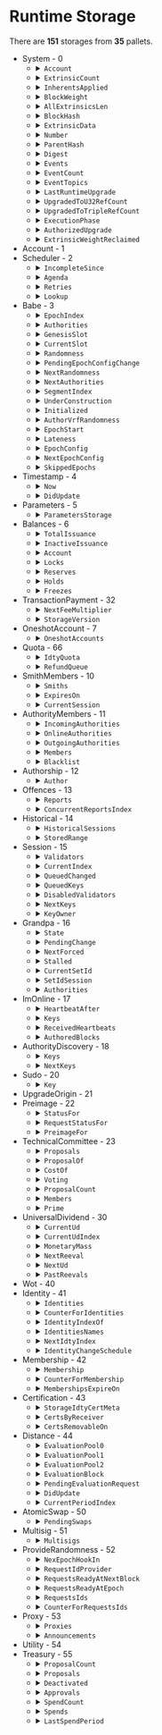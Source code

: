 # Runtime Storage

There are **151** storages from **35** pallets.

<ul>

<li>System - 0
<ul>

<li>
<details>
<summary>
<code>Account</code>
</summary>
 The full account information for a particular account ID.

```rust
key: sp_core::crypto::AccountId32
value: frame_system::AccountInfo<U32, pallet_duniter_account::types::AccountData<U64, U32>>
```

</details>
</li>

<li>
<details>
<summary>
<code>ExtrinsicCount</code>
</summary>
 Total extrinsics count for the current block.

```rust
value: Option<U32>
```

</details>
</li>

<li>
<details>
<summary>
<code>InherentsApplied</code>
</summary>
 Whether all inherents have been applied.

```rust
value: Bool
```

</details>
</li>

<li>
<details>
<summary>
<code>BlockWeight</code>
</summary>
 The current weight for the block.

```rust
value: frame_support::dispatch::PerDispatchClass<sp_weights::weight_v2::Weight>
```

</details>
</li>

<li>
<details>
<summary>
<code>AllExtrinsicsLen</code>
</summary>
 Total length (in bytes) for all extrinsics put together, for the current block.

```rust
value: Option<U32>
```

</details>
</li>

<li>
<details>
<summary>
<code>BlockHash</code>
</summary>
 Map of block numbers to block hashes.

```rust
key: U32
value: primitive_types::H256
```

</details>
</li>

<li>
<details>
<summary>
<code>ExtrinsicData</code>
</summary>
 Extrinsics data for the current block (maps an extrinsic's index to its data).

```rust
key: U32
value: Vec<U8>
```

</details>
</li>

<li>
<details>
<summary>
<code>Number</code>
</summary>
 The current block number being processed. Set by `execute_block`.

```rust
value: U32
```

</details>
</li>

<li>
<details>
<summary>
<code>ParentHash</code>
</summary>
 Hash of the previous block.

```rust
value: primitive_types::H256
```

</details>
</li>

<li>
<details>
<summary>
<code>Digest</code>
</summary>
 Digest of the current block, also part of the block header.

```rust
value: sp_runtime::generic::digest::Digest
```

</details>
</li>

<li>
<details>
<summary>
<code>Events</code>
</summary>
 Events deposited for the current block.

 NOTE: The item is unbound and should therefore never be read on chain.
 It could otherwise inflate the PoV size of a block.

 Events have a large in-memory size. Box the events to not go out-of-memory
 just in case someone still reads them from within the runtime.

```rust
value: Vec<frame_system::EventRecord<gdev_runtime::RuntimeEvent, primitive_types::H256>>
```

</details>
</li>

<li>
<details>
<summary>
<code>EventCount</code>
</summary>
 The number of events in the `Events<T>` list.

```rust
value: U32
```

</details>
</li>

<li>
<details>
<summary>
<code>EventTopics</code>
</summary>
 Mapping between a topic (represented by T::Hash) and a vector of indexes
 of events in the `<Events<T>>` list.

 All topic vectors have deterministic storage locations depending on the topic. This
 allows light-clients to leverage the changes trie storage tracking mechanism and
 in case of changes fetch the list of events of interest.

 The value has the type `(BlockNumberFor<T>, EventIndex)` because if we used only just
 the `EventIndex` then in case if the topic has the same contents on the next block
 no notification will be triggered thus the event might be lost.

```rust
key: primitive_types::H256
value: Vec<(U32, U32)>
```

</details>
</li>

<li>
<details>
<summary>
<code>LastRuntimeUpgrade</code>
</summary>
 Stores the `spec_version` and `spec_name` of when the last runtime upgrade happened.

```rust
value: Option<frame_system::LastRuntimeUpgradeInfo>
```

</details>
</li>

<li>
<details>
<summary>
<code>UpgradedToU32RefCount</code>
</summary>
 True if we have upgraded so that `type RefCount` is `u32`. False (default) if not.

```rust
value: Bool
```

</details>
</li>

<li>
<details>
<summary>
<code>UpgradedToTripleRefCount</code>
</summary>
 True if we have upgraded so that AccountInfo contains three types of `RefCount`. False
 (default) if not.

```rust
value: Bool
```

</details>
</li>

<li>
<details>
<summary>
<code>ExecutionPhase</code>
</summary>
 The execution phase of the block.

```rust
value: Option<frame_system::Phase>
```

</details>
</li>

<li>
<details>
<summary>
<code>AuthorizedUpgrade</code>
</summary>
 `Some` if a code upgrade has been authorized.

```rust
value: Option<frame_system::CodeUpgradeAuthorization<>>
```

</details>
</li>

<li>
<details>
<summary>
<code>ExtrinsicWeightReclaimed</code>
</summary>
 The weight reclaimed for the extrinsic.

 This information is available until the end of the extrinsic execution.
 More precisely this information is removed in `note_applied_extrinsic`.

 Logic doing some post dispatch weight reduction must update this storage to avoid duplicate
 reduction.

```rust
value: sp_weights::weight_v2::Weight
```

</details>
</li>

</ul>
</li>

<li>Account - 1
<ul>

</ul>
</li>

<li>Scheduler - 2
<ul>

<li>
<details>
<summary>
<code>IncompleteSince</code>
</summary>
 Block number at which the agenda began incomplete execution.

```rust
value: Option<U32>
```

</details>
</li>

<li>
<details>
<summary>
<code>Agenda</code>
</summary>
 Items to be executed, indexed by the block number that they should be executed on.

```rust
key: U32
value: bounded_collections::bounded_vec::BoundedVec<Option<pallet_scheduler::Scheduled<[U8; 32], frame_support::traits::preimages::Bounded<gdev_runtime::RuntimeCall, sp_runtime::traits::BlakeTwo256>, U32, gdev_runtime::OriginCaller, sp_core::crypto::AccountId32>>, >
```

</details>
</li>

<li>
<details>
<summary>
<code>Retries</code>
</summary>
 Retry configurations for items to be executed, indexed by task address.

```rust
key: (U32, U32)
value: pallet_scheduler::RetryConfig<U32>
```

</details>
</li>

<li>
<details>
<summary>
<code>Lookup</code>
</summary>
 Lookup from a name to the block number and index of the task.

 For v3 -> v4 the previously unbounded identities are Blake2-256 hashed to form the v4
 identities.

```rust
key: [U8; 32]
value: (U32, U32)
```

</details>
</li>

</ul>
</li>

<li>Babe - 3
<ul>

<li>
<details>
<summary>
<code>EpochIndex</code>
</summary>
 Current epoch index.

```rust
value: U64
```

</details>
</li>

<li>
<details>
<summary>
<code>Authorities</code>
</summary>
 Current epoch authorities.

```rust
value: bounded_collections::weak_bounded_vec::WeakBoundedVec<(sp_consensus_babe::app::Public, U64), >
```

</details>
</li>

<li>
<details>
<summary>
<code>GenesisSlot</code>
</summary>
 The slot at which the first epoch actually started. This is 0
 until the first block of the chain.

```rust
value: sp_consensus_slots::Slot
```

</details>
</li>

<li>
<details>
<summary>
<code>CurrentSlot</code>
</summary>
 Current slot number.

```rust
value: sp_consensus_slots::Slot
```

</details>
</li>

<li>
<details>
<summary>
<code>Randomness</code>
</summary>
 The epoch randomness for the *current* epoch.

 # Security

 This MUST NOT be used for gambling, as it can be influenced by a
 malicious validator in the short term. It MAY be used in many
 cryptographic protocols, however, so long as one remembers that this
 (like everything else on-chain) it is public. For example, it can be
 used where a number is needed that cannot have been chosen by an
 adversary, for purposes such as public-coin zero-knowledge proofs.

```rust
value: [U8; 32]
```

</details>
</li>

<li>
<details>
<summary>
<code>PendingEpochConfigChange</code>
</summary>
 Pending epoch configuration change that will be applied when the next epoch is enacted.

```rust
value: Option<sp_consensus_babe::digests::NextConfigDescriptor>
```

</details>
</li>

<li>
<details>
<summary>
<code>NextRandomness</code>
</summary>
 Next epoch randomness.

```rust
value: [U8; 32]
```

</details>
</li>

<li>
<details>
<summary>
<code>NextAuthorities</code>
</summary>
 Next epoch authorities.

```rust
value: bounded_collections::weak_bounded_vec::WeakBoundedVec<(sp_consensus_babe::app::Public, U64), >
```

</details>
</li>

<li>
<details>
<summary>
<code>SegmentIndex</code>
</summary>
 Randomness under construction.

 We make a trade-off between storage accesses and list length.
 We store the under-construction randomness in segments of up to
 `UNDER_CONSTRUCTION_SEGMENT_LENGTH`.

 Once a segment reaches this length, we begin the next one.
 We reset all segments and return to `0` at the beginning of every
 epoch.

```rust
value: U32
```

</details>
</li>

<li>
<details>
<summary>
<code>UnderConstruction</code>
</summary>
 TWOX-NOTE: `SegmentIndex` is an increasing integer, so this is okay.

```rust
key: U32
value: bounded_collections::bounded_vec::BoundedVec<[U8; 32], >
```

</details>
</li>

<li>
<details>
<summary>
<code>Initialized</code>
</summary>
 Temporary value (cleared at block finalization) which is `Some`
 if per-block initialization has already been called for current block.

```rust
value: Option<Option<sp_consensus_babe::digests::PreDigest>>
```

</details>
</li>

<li>
<details>
<summary>
<code>AuthorVrfRandomness</code>
</summary>
 This field should always be populated during block processing unless
 secondary plain slots are enabled (which don't contain a VRF output).

 It is set in `on_finalize`, before it will contain the value from the last block.

```rust
value: Option<[U8; 32]>
```

</details>
</li>

<li>
<details>
<summary>
<code>EpochStart</code>
</summary>
 The block numbers when the last and current epoch have started, respectively `N-1` and
 `N`.
 NOTE: We track this is in order to annotate the block number when a given pool of
 entropy was fixed (i.e. it was known to chain observers). Since epochs are defined in
 slots, which may be skipped, the block numbers may not line up with the slot numbers.

```rust
value: (U32, U32)
```

</details>
</li>

<li>
<details>
<summary>
<code>Lateness</code>
</summary>
 How late the current block is compared to its parent.

 This entry is populated as part of block execution and is cleaned up
 on block finalization. Querying this storage entry outside of block
 execution context should always yield zero.

```rust
value: U32
```

</details>
</li>

<li>
<details>
<summary>
<code>EpochConfig</code>
</summary>
 The configuration for the current epoch. Should never be `None` as it is initialized in
 genesis.

```rust
value: Option<sp_consensus_babe::BabeEpochConfiguration>
```

</details>
</li>

<li>
<details>
<summary>
<code>NextEpochConfig</code>
</summary>
 The configuration for the next epoch, `None` if the config will not change
 (you can fallback to `EpochConfig` instead in that case).

```rust
value: Option<sp_consensus_babe::BabeEpochConfiguration>
```

</details>
</li>

<li>
<details>
<summary>
<code>SkippedEpochs</code>
</summary>
 A list of the last 100 skipped epochs and the corresponding session index
 when the epoch was skipped.

 This is only used for validating equivocation proofs. An equivocation proof
 must contains a key-ownership proof for a given session, therefore we need a
 way to tie together sessions and epoch indices, i.e. we need to validate that
 a validator was the owner of a given key on a given session, and what the
 active epoch index was during that session.

```rust
value: bounded_collections::bounded_vec::BoundedVec<(U64, U32), >
```

</details>
</li>

</ul>
</li>

<li>Timestamp - 4
<ul>

<li>
<details>
<summary>
<code>Now</code>
</summary>
 The current time for the current block.

```rust
value: U64
```

</details>
</li>

<li>
<details>
<summary>
<code>DidUpdate</code>
</summary>
 Whether the timestamp has been updated in this block.

 This value is updated to `true` upon successful submission of a timestamp by a node.
 It is then checked at the end of each block execution in the `on_finalize` hook.

```rust
value: Bool
```

</details>
</li>

</ul>
</li>

<li>Parameters - 5
<ul>

<li>
<details>
<summary>
<code>ParametersStorage</code>
</summary>


```rust
value: pallet_duniter_test_parameters::types::Parameters<U32, U32, U64, U32>
```

</details>
</li>

</ul>
</li>

<li>Balances - 6
<ul>

<li>
<details>
<summary>
<code>TotalIssuance</code>
</summary>
 The total units issued in the system.

```rust
value: U64
```

</details>
</li>

<li>
<details>
<summary>
<code>InactiveIssuance</code>
</summary>
 The total units of outstanding deactivated balance in the system.

```rust
value: U64
```

</details>
</li>

<li>
<details>
<summary>
<code>Account</code>
</summary>
 The Balances pallet example of storing the balance of an account.

 # Example

 ```nocompile
  impl pallet_balances::Config for Runtime {
    type AccountStore = StorageMapShim<Self::Account<Runtime>, frame_system::Provider<Runtime>, AccountId, Self::AccountData<Balance>>
  }
 ```

 You can also store the balance of an account in the `System` pallet.

 # Example

 ```nocompile
  impl pallet_balances::Config for Runtime {
   type AccountStore = System
  }
 ```

 But this comes with tradeoffs, storing account balances in the system pallet stores
 `frame_system` data alongside the account data contrary to storing account balances in the
 `Balances` pallet, which uses a `StorageMap` to store balances data only.
 NOTE: This is only used in the case that this pallet is used to store balances.

```rust
key: sp_core::crypto::AccountId32
value: pallet_balances::types::AccountData<U64>
```

</details>
</li>

<li>
<details>
<summary>
<code>Locks</code>
</summary>
 Any liquidity locks on some account balances.
 NOTE: Should only be accessed when setting, changing and freeing a lock.

 Use of locks is deprecated in favour of freezes. See `https://github.com/paritytech/substrate/pull/12951/`

```rust
key: sp_core::crypto::AccountId32
value: bounded_collections::weak_bounded_vec::WeakBoundedVec<pallet_balances::types::BalanceLock<U64>, >
```

</details>
</li>

<li>
<details>
<summary>
<code>Reserves</code>
</summary>
 Named reserves on some account balances.

 Use of reserves is deprecated in favour of holds. See `https://github.com/paritytech/substrate/pull/12951/`

```rust
key: sp_core::crypto::AccountId32
value: bounded_collections::bounded_vec::BoundedVec<pallet_balances::types::ReserveData<[U8; 8], U64>, >
```

</details>
</li>

<li>
<details>
<summary>
<code>Holds</code>
</summary>
 Holds on account balances.

```rust
key: sp_core::crypto::AccountId32
value: bounded_collections::bounded_vec::BoundedVec<frame_support::traits::tokens::misc::IdAmount<gdev_runtime::RuntimeHoldReason, U64>, >
```

</details>
</li>

<li>
<details>
<summary>
<code>Freezes</code>
</summary>
 Freeze locks on account balances.

```rust
key: sp_core::crypto::AccountId32
value: bounded_collections::bounded_vec::BoundedVec<frame_support::traits::tokens::misc::IdAmount<(), U64>, >
```

</details>
</li>

</ul>
</li>

<li>TransactionPayment - 32
<ul>

<li>
<details>
<summary>
<code>NextFeeMultiplier</code>
</summary>


```rust
value: sp_arithmetic::fixed_point::FixedU128
```

</details>
</li>

<li>
<details>
<summary>
<code>StorageVersion</code>
</summary>


```rust
value: pallet_transaction_payment::Releases
```

</details>
</li>

</ul>
</li>

<li>OneshotAccount - 7
<ul>

<li>
<details>
<summary>
<code>OneshotAccounts</code>
</summary>
 The balance for each oneshot account.

```rust
key: sp_core::crypto::AccountId32
value: U64
```

</details>
</li>

</ul>
</li>

<li>Quota - 66
<ul>

<li>
<details>
<summary>
<code>IdtyQuota</code>
</summary>
 The quota for each identity.

```rust
key: U32
value: pallet_quota::pallet::Quota<U32, U64>
```

</details>
</li>

<li>
<details>
<summary>
<code>RefundQueue</code>
</summary>
 The fees waiting to be refunded.

```rust
value: bounded_collections::bounded_vec::BoundedVec<pallet_quota::pallet::Refund<sp_core::crypto::AccountId32, U32, U64>, >
```

</details>
</li>

</ul>
</li>

<li>SmithMembers - 10
<ul>

<li>
<details>
<summary>
<code>Smiths</code>
</summary>
 The Smith metadata for each identity.

```rust
key: U32
value: pallet_smith_members::types::SmithMeta<U32, U32>
```

</details>
</li>

<li>
<details>
<summary>
<code>ExpiresOn</code>
</summary>
 The indexes of Smith to remove at a given session.

```rust
key: U32
value: Vec<U32>
```

</details>
</li>

<li>
<details>
<summary>
<code>CurrentSession</code>
</summary>
 The current session index.

```rust
value: U32
```

</details>
</li>

</ul>
</li>

<li>AuthorityMembers - 11
<ul>

<li>
<details>
<summary>
<code>IncomingAuthorities</code>
</summary>
 The incoming authorities.

```rust
value: Vec<U32>
```

</details>
</li>

<li>
<details>
<summary>
<code>OnlineAuthorities</code>
</summary>
 The online authorities.

```rust
value: Vec<U32>
```

</details>
</li>

<li>
<details>
<summary>
<code>OutgoingAuthorities</code>
</summary>
 The outgoing authorities.

```rust
value: Vec<U32>
```

</details>
</li>

<li>
<details>
<summary>
<code>Members</code>
</summary>
 The member data.

```rust
key: U32
value: pallet_authority_members::types::MemberData<sp_core::crypto::AccountId32>
```

</details>
</li>

<li>
<details>
<summary>
<code>Blacklist</code>
</summary>
 The blacklisted authorities.

```rust
value: Vec<U32>
```

</details>
</li>

</ul>
</li>

<li>Authorship - 12
<ul>

<li>
<details>
<summary>
<code>Author</code>
</summary>
 Author of current block.

```rust
value: Option<sp_core::crypto::AccountId32>
```

</details>
</li>

</ul>
</li>

<li>Offences - 13
<ul>

<li>
<details>
<summary>
<code>Reports</code>
</summary>
 The primary structure that holds all offence records keyed by report identifiers.

```rust
key: primitive_types::H256
value: sp_staking::offence::OffenceDetails<sp_core::crypto::AccountId32, (sp_core::crypto::AccountId32, common_runtime::entities::ValidatorFullIdentification)>
```

</details>
</li>

<li>
<details>
<summary>
<code>ConcurrentReportsIndex</code>
</summary>
 A vector of reports of the same kind that happened at the same time slot.

```rust
key: ([U8; 16], Vec<U8>)
value: Vec<primitive_types::H256>
```

</details>
</li>

</ul>
</li>

<li>Historical - 14
<ul>

<li>
<details>
<summary>
<code>HistoricalSessions</code>
</summary>
 Mapping from historical session indices to session-data root hash and validator count.

```rust
key: U32
value: (primitive_types::H256, U32)
```

</details>
</li>

<li>
<details>
<summary>
<code>StoredRange</code>
</summary>
 The range of historical sessions we store. [first, last)

```rust
value: Option<(U32, U32)>
```

</details>
</li>

</ul>
</li>

<li>Session - 15
<ul>

<li>
<details>
<summary>
<code>Validators</code>
</summary>
 The current set of validators.

```rust
value: Vec<sp_core::crypto::AccountId32>
```

</details>
</li>

<li>
<details>
<summary>
<code>CurrentIndex</code>
</summary>
 Current index of the session.

```rust
value: U32
```

</details>
</li>

<li>
<details>
<summary>
<code>QueuedChanged</code>
</summary>
 True if the underlying economic identities or weighting behind the validators
 has changed in the queued validator set.

```rust
value: Bool
```

</details>
</li>

<li>
<details>
<summary>
<code>QueuedKeys</code>
</summary>
 The queued keys for the next session. When the next session begins, these keys
 will be used to determine the validator's session keys.

```rust
value: Vec<(sp_core::crypto::AccountId32, gdev_runtime::opaque::SessionKeys)>
```

</details>
</li>

<li>
<details>
<summary>
<code>DisabledValidators</code>
</summary>
 Indices of disabled validators.

 The vec is always kept sorted so that we can find whether a given validator is
 disabled using binary search. It gets cleared when `on_session_ending` returns
 a new set of identities.

```rust
value: Vec<(U32, sp_staking::offence::OffenceSeverity)>
```

</details>
</li>

<li>
<details>
<summary>
<code>NextKeys</code>
</summary>
 The next session keys for a validator.

```rust
key: sp_core::crypto::AccountId32
value: gdev_runtime::opaque::SessionKeys
```

</details>
</li>

<li>
<details>
<summary>
<code>KeyOwner</code>
</summary>
 The owner of a key. The key is the `KeyTypeId` + the encoded key.

```rust
key: (sp_core::crypto::KeyTypeId, Vec<U8>)
value: sp_core::crypto::AccountId32
```

</details>
</li>

</ul>
</li>

<li>Grandpa - 16
<ul>

<li>
<details>
<summary>
<code>State</code>
</summary>
 State of the current authority set.

```rust
value: pallet_grandpa::StoredState<U32>
```

</details>
</li>

<li>
<details>
<summary>
<code>PendingChange</code>
</summary>
 Pending change: (signaled at, scheduled change).

```rust
value: Option<pallet_grandpa::StoredPendingChange<U32, >>
```

</details>
</li>

<li>
<details>
<summary>
<code>NextForced</code>
</summary>
 next block number where we can force a change.

```rust
value: Option<U32>
```

</details>
</li>

<li>
<details>
<summary>
<code>Stalled</code>
</summary>
 `true` if we are currently stalled.

```rust
value: Option<(U32, U32)>
```

</details>
</li>

<li>
<details>
<summary>
<code>CurrentSetId</code>
</summary>
 The number of changes (both in terms of keys and underlying economic responsibilities)
 in the "set" of Grandpa validators from genesis.

```rust
value: U64
```

</details>
</li>

<li>
<details>
<summary>
<code>SetIdSession</code>
</summary>
 A mapping from grandpa set ID to the index of the *most recent* session for which its
 members were responsible.

 This is only used for validating equivocation proofs. An equivocation proof must
 contains a key-ownership proof for a given session, therefore we need a way to tie
 together sessions and GRANDPA set ids, i.e. we need to validate that a validator
 was the owner of a given key on a given session, and what the active set ID was
 during that session.

 TWOX-NOTE: `SetId` is not under user control.

```rust
key: U64
value: U32
```

</details>
</li>

<li>
<details>
<summary>
<code>Authorities</code>
</summary>
 The current list of authorities.

```rust
value: bounded_collections::weak_bounded_vec::WeakBoundedVec<(sp_consensus_grandpa::app::Public, U64), >
```

</details>
</li>

</ul>
</li>

<li>ImOnline - 17
<ul>

<li>
<details>
<summary>
<code>HeartbeatAfter</code>
</summary>
 The block number after which it's ok to send heartbeats in the current
 session.

 At the beginning of each session we set this to a value that should fall
 roughly in the middle of the session duration. The idea is to first wait for
 the validators to produce a block in the current session, so that the
 heartbeat later on will not be necessary.

 This value will only be used as a fallback if we fail to get a proper session
 progress estimate from `NextSessionRotation`, as those estimates should be
 more accurate then the value we calculate for `HeartbeatAfter`.

```rust
value: U32
```

</details>
</li>

<li>
<details>
<summary>
<code>Keys</code>
</summary>
 The current set of keys that may issue a heartbeat.

```rust
value: bounded_collections::weak_bounded_vec::WeakBoundedVec<pallet_im_online::sr25519::app_sr25519::Public, >
```

</details>
</li>

<li>
<details>
<summary>
<code>ReceivedHeartbeats</code>
</summary>
 For each session index, we keep a mapping of `SessionIndex` and `AuthIndex`.

```rust
key: (U32, U32)
value: Bool
```

</details>
</li>

<li>
<details>
<summary>
<code>AuthoredBlocks</code>
</summary>
 For each session index, we keep a mapping of `ValidatorId<T>` to the
 number of blocks authored by the given authority.

```rust
key: (U32, sp_core::crypto::AccountId32)
value: U32
```

</details>
</li>

</ul>
</li>

<li>AuthorityDiscovery - 18
<ul>

<li>
<details>
<summary>
<code>Keys</code>
</summary>
 Keys of the current authority set.

```rust
value: bounded_collections::weak_bounded_vec::WeakBoundedVec<sp_authority_discovery::app::Public, >
```

</details>
</li>

<li>
<details>
<summary>
<code>NextKeys</code>
</summary>
 Keys of the next authority set.

```rust
value: bounded_collections::weak_bounded_vec::WeakBoundedVec<sp_authority_discovery::app::Public, >
```

</details>
</li>

</ul>
</li>

<li>Sudo - 20
<ul>

<li>
<details>
<summary>
<code>Key</code>
</summary>
 The `AccountId` of the sudo key.

```rust
value: Option<sp_core::crypto::AccountId32>
```

</details>
</li>

</ul>
</li>

<li>UpgradeOrigin - 21
<ul>

</ul>
</li>

<li>Preimage - 22
<ul>

<li>
<details>
<summary>
<code>StatusFor</code>
</summary>
 The request status of a given hash.

```rust
key: primitive_types::H256
value: pallet_preimage::OldRequestStatus<sp_core::crypto::AccountId32, U64>
```

</details>
</li>

<li>
<details>
<summary>
<code>RequestStatusFor</code>
</summary>
 The request status of a given hash.

```rust
key: primitive_types::H256
value: pallet_preimage::RequestStatus<sp_core::crypto::AccountId32, ()>
```

</details>
</li>

<li>
<details>
<summary>
<code>PreimageFor</code>
</summary>


```rust
key: (primitive_types::H256, U32)
value: bounded_collections::bounded_vec::BoundedVec<U8, >
```

</details>
</li>

</ul>
</li>

<li>TechnicalCommittee - 23
<ul>

<li>
<details>
<summary>
<code>Proposals</code>
</summary>
 The hashes of the active proposals.

```rust
value: bounded_collections::bounded_vec::BoundedVec<primitive_types::H256, >
```

</details>
</li>

<li>
<details>
<summary>
<code>ProposalOf</code>
</summary>
 Actual proposal for a given hash, if it's current.

```rust
key: primitive_types::H256
value: gdev_runtime::RuntimeCall
```

</details>
</li>

<li>
<details>
<summary>
<code>CostOf</code>
</summary>
 Consideration cost created for publishing and storing a proposal.

 Determined by [Config::Consideration] and may be not present for certain proposals (e.g. if
 the proposal count at the time of creation was below threshold N).

```rust
key: primitive_types::H256
value: (sp_core::crypto::AccountId32, ())
```

</details>
</li>

<li>
<details>
<summary>
<code>Voting</code>
</summary>
 Votes on a given proposal, if it is ongoing.

```rust
key: primitive_types::H256
value: pallet_collective::Votes<sp_core::crypto::AccountId32, U32>
```

</details>
</li>

<li>
<details>
<summary>
<code>ProposalCount</code>
</summary>
 Proposals so far.

```rust
value: U32
```

</details>
</li>

<li>
<details>
<summary>
<code>Members</code>
</summary>
 The current members of the collective. This is stored sorted (just by value).

```rust
value: Vec<sp_core::crypto::AccountId32>
```

</details>
</li>

<li>
<details>
<summary>
<code>Prime</code>
</summary>
 The prime member that helps determine the default vote behavior in case of abstentions.

```rust
value: Option<sp_core::crypto::AccountId32>
```

</details>
</li>

</ul>
</li>

<li>UniversalDividend - 30
<ul>

<li>
<details>
<summary>
<code>CurrentUd</code>
</summary>
 The current Universal Dividend value.

```rust
value: U64
```

</details>
</li>

<li>
<details>
<summary>
<code>CurrentUdIndex</code>
</summary>
 The current Universal Dividend index.

```rust
value: U16
```

</details>
</li>

<li>
<details>
<summary>
<code>MonetaryMass</code>
</summary>
 The total quantity of money created by Universal Dividend, excluding potential money destruction.

```rust
value: U64
```

</details>
</li>

<li>
<details>
<summary>
<code>NextReeval</code>
</summary>
 The next Universal Dividend re-evaluation.

```rust
value: Option<U64>
```

</details>
</li>

<li>
<details>
<summary>
<code>NextUd</code>
</summary>
 The next Universal Dividend creation.

```rust
value: Option<U64>
```

</details>
</li>

<li>
<details>
<summary>
<code>PastReevals</code>
</summary>
 The past Universal Dividend re-evaluations.

```rust
value: bounded_collections::bounded_vec::BoundedVec<(U16, U64), >
```

</details>
</li>

</ul>
</li>

<li>Wot - 40
<ul>

</ul>
</li>

<li>Identity - 41
<ul>

<li>
<details>
<summary>
<code>Identities</code>
</summary>
 The identity value for each identity.

```rust
key: U32
value: pallet_identity::types::IdtyValue<U32, sp_core::crypto::AccountId32, common_runtime::entities::IdtyData>
```

</details>
</li>

<li>
<details>
<summary>
<code>CounterForIdentities</code>
</summary>
Counter for the related counted storage map

```rust
value: U32
```

</details>
</li>

<li>
<details>
<summary>
<code>IdentityIndexOf</code>
</summary>
 The identity associated with each account.

```rust
key: sp_core::crypto::AccountId32
value: U32
```

</details>
</li>

<li>
<details>
<summary>
<code>IdentitiesNames</code>
</summary>
 The name associated with each identity.

```rust
key: pallet_identity::types::IdtyName
value: U32
```

</details>
</li>

<li>
<details>
<summary>
<code>NextIdtyIndex</code>
</summary>
 The identity index to assign to the next created identity.

```rust
value: U32
```

</details>
</li>

<li>
<details>
<summary>
<code>IdentityChangeSchedule</code>
</summary>
 The identities to remove at a given block.

```rust
key: U32
value: Vec<U32>
```

</details>
</li>

</ul>
</li>

<li>Membership - 42
<ul>

<li>
<details>
<summary>
<code>Membership</code>
</summary>
 The membership data for each identity.

```rust
key: U32
value: sp_membership::MembershipData<U32>
```

</details>
</li>

<li>
<details>
<summary>
<code>CounterForMembership</code>
</summary>
Counter for the related counted storage map

```rust
value: U32
```

</details>
</li>

<li>
<details>
<summary>
<code>MembershipsExpireOn</code>
</summary>
 The identities of memberships to expire at a given block.

```rust
key: U32
value: Vec<U32>
```

</details>
</li>

</ul>
</li>

<li>Certification - 43
<ul>

<li>
<details>
<summary>
<code>StorageIdtyCertMeta</code>
</summary>
 The certification metadata for each issuer.

```rust
key: U32
value: pallet_certification::types::IdtyCertMeta<U32>
```

</details>
</li>

<li>
<details>
<summary>
<code>CertsByReceiver</code>
</summary>
 The certifications for each receiver.

```rust
key: U32
value: Vec<(U32, U32)>
```

</details>
</li>

<li>
<details>
<summary>
<code>CertsRemovableOn</code>
</summary>
 The certifications that should expire at a given block.

```rust
key: U32
value: Vec<(U32, U32)>
```

</details>
</li>

</ul>
</li>

<li>Distance - 44
<ul>

<li>
<details>
<summary>
<code>EvaluationPool0</code>
</summary>
 The first evaluation pool for distance evaluation queuing identities to evaluate for a given
 evaluator account.

```rust
value: pallet_distance::types::EvaluationPool<sp_core::crypto::AccountId32, U32>
```

</details>
</li>

<li>
<details>
<summary>
<code>EvaluationPool1</code>
</summary>
 The second evaluation pool for distance evaluation queuing identities to evaluate for a given
 evaluator account.

```rust
value: pallet_distance::types::EvaluationPool<sp_core::crypto::AccountId32, U32>
```

</details>
</li>

<li>
<details>
<summary>
<code>EvaluationPool2</code>
</summary>
 The third evaluation pool for distance evaluation queuing identities to evaluate for a given
 evaluator account.

```rust
value: pallet_distance::types::EvaluationPool<sp_core::crypto::AccountId32, U32>
```

</details>
</li>

<li>
<details>
<summary>
<code>EvaluationBlock</code>
</summary>
 The block at which the distance is evaluated.

```rust
value: primitive_types::H256
```

</details>
</li>

<li>
<details>
<summary>
<code>PendingEvaluationRequest</code>
</summary>
 The pending evaluation requesters.

```rust
key: U32
value: sp_core::crypto::AccountId32
```

</details>
</li>

<li>
<details>
<summary>
<code>DidUpdate</code>
</summary>
 Store if the evaluation was updated in this block.

```rust
value: Bool
```

</details>
</li>

<li>
<details>
<summary>
<code>CurrentPeriodIndex</code>
</summary>
 The current evaluation period index.

```rust
value: U32
```

</details>
</li>

</ul>
</li>

<li>AtomicSwap - 50
<ul>

<li>
<details>
<summary>
<code>PendingSwaps</code>
</summary>


```rust
key: (sp_core::crypto::AccountId32, [U8; 32])
value: pallet_atomic_swap::PendingSwap<>
```

</details>
</li>

</ul>
</li>

<li>Multisig - 51
<ul>

<li>
<details>
<summary>
<code>Multisigs</code>
</summary>
 The set of open multisig operations.

```rust
key: (sp_core::crypto::AccountId32, [U8; 32])
value: pallet_multisig::Multisig<U32, U64, sp_core::crypto::AccountId32, >
```

</details>
</li>

</ul>
</li>

<li>ProvideRandomness - 52
<ul>

<li>
<details>
<summary>
<code>NexEpochHookIn</code>
</summary>
 The number of blocks before the next epoch.

```rust
value: U8
```

</details>
</li>

<li>
<details>
<summary>
<code>RequestIdProvider</code>
</summary>
 The request ID.

```rust
value: U64
```

</details>
</li>

<li>
<details>
<summary>
<code>RequestsReadyAtNextBlock</code>
</summary>
 The requests that will be fulfilled at the next block.

```rust
value: Vec<pallet_provide_randomness::types::Request>
```

</details>
</li>

<li>
<details>
<summary>
<code>RequestsReadyAtEpoch</code>
</summary>
 The requests that will be fulfilled at the next epoch.

```rust
key: U64
value: Vec<pallet_provide_randomness::types::Request>
```

</details>
</li>

<li>
<details>
<summary>
<code>RequestsIds</code>
</summary>
 The requests being processed.

```rust
key: U64
value: ()
```

</details>
</li>

<li>
<details>
<summary>
<code>CounterForRequestsIds</code>
</summary>
Counter for the related counted storage map

```rust
value: U32
```

</details>
</li>

</ul>
</li>

<li>Proxy - 53
<ul>

<li>
<details>
<summary>
<code>Proxies</code>
</summary>
 The set of account proxies. Maps the account which has delegated to the accounts
 which are being delegated to, together with the amount held on deposit.

```rust
key: sp_core::crypto::AccountId32
value: (bounded_collections::bounded_vec::BoundedVec<pallet_proxy::ProxyDefinition<sp_core::crypto::AccountId32, gdev_runtime::ProxyType, U32>, >, U64)
```

</details>
</li>

<li>
<details>
<summary>
<code>Announcements</code>
</summary>
 The announcements made by the proxy (key).

```rust
key: sp_core::crypto::AccountId32
value: (bounded_collections::bounded_vec::BoundedVec<pallet_proxy::Announcement<sp_core::crypto::AccountId32, primitive_types::H256, U32>, >, U64)
```

</details>
</li>

</ul>
</li>

<li>Utility - 54
<ul>

</ul>
</li>

<li>Treasury - 55
<ul>

<li>
<details>
<summary>
<code>ProposalCount</code>
</summary>
 DEPRECATED: associated with `spend_local` call and will be removed in May 2025.
 Refer to <https://github.com/paritytech/polkadot-sdk/pull/5961> for migration to `spend`.

 Number of proposals that have been made.

```rust
value: U32
```

</details>
</li>

<li>
<details>
<summary>
<code>Proposals</code>
</summary>
 DEPRECATED: associated with `spend_local` call and will be removed in May 2025.
 Refer to <https://github.com/paritytech/polkadot-sdk/pull/5961> for migration to `spend`.

 Proposals that have been made.

```rust
key: U32
value: pallet_treasury::Proposal<sp_core::crypto::AccountId32, U64>
```

</details>
</li>

<li>
<details>
<summary>
<code>Deactivated</code>
</summary>
 The amount which has been reported as inactive to Currency.

```rust
value: U64
```

</details>
</li>

<li>
<details>
<summary>
<code>Approvals</code>
</summary>
 DEPRECATED: associated with `spend_local` call and will be removed in May 2025.
 Refer to <https://github.com/paritytech/polkadot-sdk/pull/5961> for migration to `spend`.

 Proposal indices that have been approved but not yet awarded.

```rust
value: bounded_collections::bounded_vec::BoundedVec<U32, >
```

</details>
</li>

<li>
<details>
<summary>
<code>SpendCount</code>
</summary>
 The count of spends that have been made.

```rust
value: U32
```

</details>
</li>

<li>
<details>
<summary>
<code>Spends</code>
</summary>
 Spends that have been approved and being processed.

```rust
key: U32
value: pallet_treasury::SpendStatus<(), U64, sp_core::crypto::AccountId32, U32, ()>
```

</details>
</li>

<li>
<details>
<summary>
<code>LastSpendPeriod</code>
</summary>
 The blocknumber for the last triggered spend period.

```rust
value: Option<U32>
```

</details>
</li>

</ul>
</li>

</ul>
